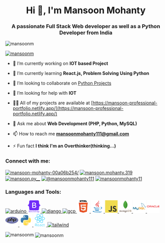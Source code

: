 <h1 align="center">Hi 👋, I'm Mansoon Mohanty</h1>
<h3 align="center">A passionate Full Stack Web developer as well as a Python Developer from India</h3>

<p align="left"> <img src="https://komarev.com/ghpvc/?username=mansoonm&label=Profile%20views&color=0e75b6&style=flat" alt="mansoonm" /> </p>

<p align="left"> <a href="https://github.com/ryo-ma/github-profile-trophy"><img src="https://github-profile-trophy.vercel.app/?username=mansoonm" alt="mansoonm" /></a> </p>

- 🔭 I’m currently working on **IOT based Project**

- 🌱 I’m currently learning **React.js, Problem Solving Using Python**

- 👯 I’m looking to collaborate on [Python Projects](https://github.com/MansoonM/Management-Systems)

- 🤝 I’m looking for help with **IOT**

- 👨‍💻 All of my projects are available at [https://mansoon-professional-portfolio.netlify.app/](https://mansoon-professional-portfolio.netlify.app/)

- 💬 Ask me about **Web Development (PHP, Python, MySQL)**

- 📫 How to reach me **mansoonmohanty111@gmail.com**

- ⚡ Fun fact **I think I'm an Overthinker(thinking...)**

<h3 align="left">Connect with me:</h3>
<p align="left">
<a href="https://linkedin.com/in/mansoon-mohanty-00a06b254/" target="blank"><img align="center" src="https://raw.githubusercontent.com/rahuldkjain/github-profile-readme-generator/master/src/images/icons/Social/linked-in-alt.svg" alt="mansoon-mohanty-00a06b254/" height="30" width="40" /></a>
<a href="https://fb.com/mansoon.mohanty.319" target="blank"><img align="center" src="https://raw.githubusercontent.com/rahuldkjain/github-profile-readme-generator/master/src/images/icons/Social/facebook.svg" alt="mansoon.mohanty.319" height="30" width="40" /></a>
<a href="https://instagram.com/mansoon.py__" target="blank"><img align="center" src="https://raw.githubusercontent.com/rahuldkjain/github-profile-readme-generator/master/src/images/icons/Social/instagram.svg" alt="mansoon.py__" height="30" width="40" /></a>
<a href="https://www.youtube.com/mansoonmohanty111" target="blank"><img align="center" src="https://raw.githubusercontent.com/rahuldkjain/github-profile-readme-generator/master/src/images/icons/Social/youtube.svg" alt="@mansoonmohanty111" height="30" width="40" /></a>
<a href="https://www.hackerrank.com/mansoonmohanty11" target="blank"><img align="center" src="https://raw.githubusercontent.com/rahuldkjain/github-profile-readme-generator/master/src/images/icons/Social/hackerrank.svg" alt="mansoonmohanty11" height="30" width="40" /></a>
</p>

<h3 align="left">Languages and Tools:</h3>
<p align="left"> <a href="https://www.arduino.cc/" target="_blank" rel="noreferrer"> <img src="https://cdn.worldvectorlogo.com/logos/arduino-1.svg" alt="arduino" width="40" height="40"/> </a> <a href="https://getbootstrap.com" target="_blank" rel="noreferrer"> <img src="https://raw.githubusercontent.com/devicons/devicon/master/icons/bootstrap/bootstrap-plain-wordmark.svg" alt="bootstrap" width="40" height="40"/> </a> <a href="https://www.djangoproject.com/" target="_blank" rel="noreferrer"> <img src="https://cdn.worldvectorlogo.com/logos/django.svg" alt="django" width="40" height="40"/> </a> <a href="https://cloud.google.com" target="_blank" rel="noreferrer"> <img src="https://www.vectorlogo.zone/logos/google_cloud/google_cloud-icon.svg" alt="gcp" width="40" height="40"/> </a> <a href="https://www.w3.org/html/" target="_blank" rel="noreferrer"> <img src="https://raw.githubusercontent.com/devicons/devicon/master/icons/html5/html5-original-wordmark.svg" alt="html5" width="40" height="40"/> </a> <a href="https://www.java.com" target="_blank" rel="noreferrer"> <img src="https://raw.githubusercontent.com/devicons/devicon/master/icons/java/java-original.svg" alt="java" width="40" height="40"/> </a> <a href="https://developer.mozilla.org/en-US/docs/Web/JavaScript" target="_blank" rel="noreferrer"> <img src="https://raw.githubusercontent.com/devicons/devicon/master/icons/javascript/javascript-original.svg" alt="javascript" width="40" height="40"/> </a> <a href="https://www.mongodb.com/" target="_blank" rel="noreferrer"> <img src="https://raw.githubusercontent.com/devicons/devicon/master/icons/mongodb/mongodb-original-wordmark.svg" alt="mongodb" width="40" height="40"/> </a> <a href="https://www.mysql.com/" target="_blank" rel="noreferrer"> <img src="https://raw.githubusercontent.com/devicons/devicon/master/icons/mysql/mysql-original-wordmark.svg" alt="mysql" width="40" height="40"/> </a> <a href="https://www.oracle.com/" target="_blank" rel="noreferrer"> <img src="https://raw.githubusercontent.com/devicons/devicon/master/icons/oracle/oracle-original.svg" alt="oracle" width="40" height="40"/> </a> <a href="https://www.php.net" target="_blank" rel="noreferrer"> <img src="https://raw.githubusercontent.com/devicons/devicon/master/icons/php/php-original.svg" alt="php" width="40" height="40"/> </a> <a href="https://www.python.org" target="_blank" rel="noreferrer"> <img src="https://raw.githubusercontent.com/devicons/devicon/master/icons/python/python-original.svg" alt="python" width="40" height="40"/> </a> <a href="https://reactjs.org/" target="_blank" rel="noreferrer"> <img src="https://raw.githubusercontent.com/devicons/devicon/master/icons/react/react-original-wordmark.svg" alt="react" width="40" height="40"/> </a> <a href="https://tailwindcss.com/" target="_blank" rel="noreferrer"> <img src="https://www.vectorlogo.zone/logos/tailwindcss/tailwindcss-icon.svg" alt="tailwind" width="40" height="40"/> </a> </p>

<p><img align="left" src="https://github-readme-stats.vercel.app/api/top-langs?username=mansoonm&show_icons=true&locale=en&layout=compact" alt="mansoonm" /></p>

<p>&nbsp;<img align="center" src="https://github-readme-stats.vercel.app/api?username=mansoonm&show_icons=true&locale=en" alt="mansoonm" /></p>
